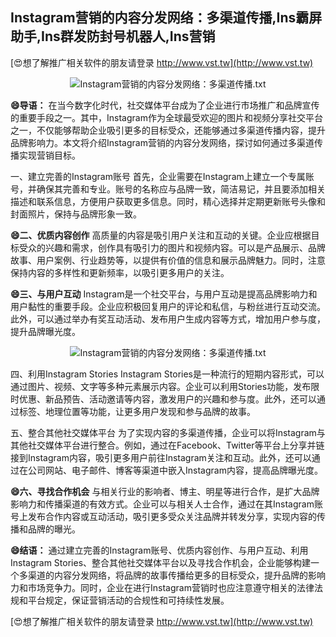 ## **Instagram营销的内容分发网络：多渠道传播,Ins霸屏助手,Ins群发防封号机器人,Ins营销**

[😍想了解推广相关软件的朋友请登录 http://www.vst.tw](http://www.vst.tw)

 <center><img src="https://vst.tw/MP4/tuiguang/png/2.png" alt="Instagram营销的内容分发网络：多渠道传播.txt"></center>

**😄导语：**
在当今数字化时代，社交媒体平台成为了企业进行市场推广和品牌宣传的重要手段之一。其中，Instagram作为全球最受欢迎的图片和视频分享社交平台之一，不仅能够帮助企业吸引更多的目标受众，还能够通过多渠道传播内容，提升品牌影响力。本文将介绍Instagram营销的内容分发网络，探讨如何通过多渠道传播实现营销目标。

一、建立完善的Instagram账号
首先，企业需要在Instagram上建立一个专属账号，并确保其完善和专业。账号的名称应与品牌一致，简洁易记，并且要添加相关描述和联系信息，方便用户获取更多信息。同时，精心选择并定期更新账号头像和封面照片，保持与品牌形象一致。

**😄二、优质内容创作**
高质量的内容是吸引用户关注和互动的关键。企业应根据目标受众的兴趣和需求，创作具有吸引力的图片和视频内容。可以是产品展示、品牌故事、用户案例、行业趋势等，以提供有价值的信息和展示品牌魅力。同时，注意保持内容的多样性和更新频率，以吸引更多用户的关注。

**😄三、与用户互动**
Instagram是一个社交平台，与用户互动是提高品牌影响力和用户黏性的重要手段。企业应积极回复用户的评论和私信，与粉丝进行互动交流。此外，可以通过举办有奖互动活动、发布用户生成内容等方式，增加用户参与度，提升品牌曝光度。

 <center><img src="https://vst.tw/MP4/tuiguang/png/0.png" alt="Instagram营销的内容分发网络：多渠道传播.txt"></center>

四、利用Instagram Stories
Instagram Stories是一种流行的短期内容形式，可以通过图片、视频、文字等多种元素展示内容。企业可以利用Stories功能，发布限时优惠、新品预告、活动邀请等内容，激发用户的兴趣和参与度。此外，还可以通过标签、地理位置等功能，让更多用户发现和参与品牌的故事。

五、整合其他社交媒体平台
为了实现内容的多渠道传播，企业可以将Instagram与其他社交媒体平台进行整合。例如，通过在Facebook、Twitter等平台上分享并链接到Instagram内容，吸引更多用户前往Instagram关注和互动。此外，还可以通过在公司网站、电子邮件、博客等渠道中嵌入Instagram内容，提高品牌曝光度。

**😄六、寻找合作机会**
与相关行业的影响者、博主、明星等进行合作，是扩大品牌影响力和传播渠道的有效方式。企业可以与相关人士合作，通过在其Instagram账号上发布合作内容或互动活动，吸引更多受众关注品牌并转发分享，实现内容的传播和品牌的曝光。

**😄结语：**
通过建立完善的Instagram账号、优质内容创作、与用户互动、利用Instagram Stories、整合其他社交媒体平台以及寻找合作机会，企业能够构建一个多渠道的内容分发网络，将品牌的故事传播给更多的目标受众，提升品牌的影响力和市场竞争力。同时，企业在进行Instagram营销时也应注意遵守相关的法律法规和平台规定，保证营销活动的合规性和可持续性发展。

[😍想了解推广相关软件的朋友请登录 http://www.vst.tw](http://www.vst.tw)



